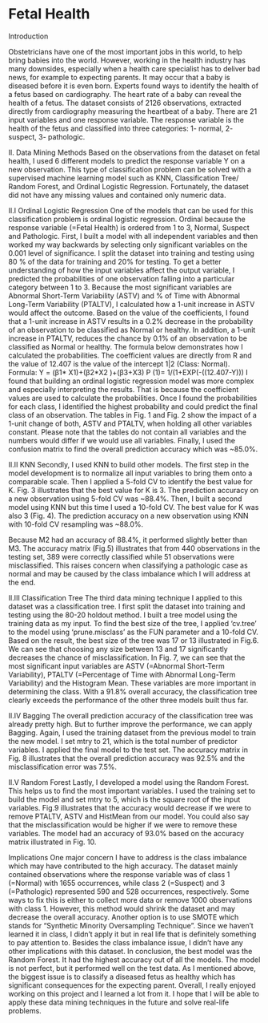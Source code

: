 # Fetal Health 

Introduction

Obstetricians have one of the most important jobs in this world, to help bring babies into the world. However, working in the health industry has many downsides, especially when a health care specialist has to deliver bad news, for example to expecting parents. It may occur that a baby is diseased before it is even born. Experts found ways to identify the health of a fetus based on cardiography. The heart rate of a baby can reveal the health of a fetus. The dataset consists of 2126 observations, extracted directly from cardiography measuring the heartbeat of a baby. There are 21 input variables and one response variable. The response variable is the health of the fetus and classified into three categories: 1- normal, 2- suspect, 3- pathologic. 

II.  Data Mining Methods
Based on the observations from the dataset on fetal health, I used 6 different models to predict the response variable Y on a new observation. This type of classification problem can be solved with a supervised machine learning model such as KNN, Classification Tree/ Random Forest, and Ordinal Logistic Regression. Fortunately, the dataset did not have any missing values and contained only numeric data.

II.I Ordinal Logistic Regression
One of the models that can be used for this classification problem is ordinal logistic regression. Ordinal because the response variable (=Fetal Health) is ordered from 1 to 3, Normal, Suspect and Pathologic. First, I built a model with all independent variables and then worked my way backwards by selecting only significant variables on the 0.001 level of significance. I split the dataset into training and testing using 80 % of the data for training and 20% for testing. To get a better understanding of how the input variables affect the output variable, I predicted the probabilities of one observation falling into a particular category between 1 to 3. Because the most significant variables are Abnormal Short-Term Variability (ASTV) and % of Time with Abnormal Long-Term Variability (PTALTV), I calculated how a 1-unit increase in ASTV would affect the outcome. Based on the value of the coefficients, I found that a 1-unit increase in ASTV results in a 0.2% decrease in the probability of an observation to be classified as Normal or healthy. In addition, a 1-unit increase in PTALTV, reduces the chance by 0.1% of an observation to be classified as Normal or healthy. The formula below demonstrates how I calculated the probabilities. The coefficient values are directly from R and the value of 12.407 is the value of the intercept 1|2 (Class: Normal).
Formula: Y = (β1* X1)+(β2*X2 )+(β3+X3) 
                P (1)=  1/(1+EXP(-((12.407-Y)))
I found that building an ordinal logistic regression model was more complex and especially interpreting the results. That is because the coefficient values are used to calculate the probabilities. Once I found the probabilities for each class, I identified the highest probability and could predict the final class of an observation. The tables in Fig. 1 and Fig. 2 show the impact of a 1-unit change of both, ASTV and PTALTV, when holding all other variables constant. Please note that the tables do not contain all variables and the numbers would differ if we would use all variables. Finally, I used the confusion matrix to find the overall prediction accuracy which was ~85.0%. 

II.II  KNN
Secondly, I used KNN to build other models. The first step in the model development is to normalize all input variables to bring them onto a comparable scale. Then I applied a 5-fold CV to identify the best value for K. Fig. 3 illustrates that the best value for K is 3. The prediction accuracy on a new observation using 5-fold CV was ~88.4%. Then, I built a second model using KNN but this time I used a 10-fold CV. The best value for K was also 3 (Fig. 4). The prediction accuracy on a new observation using KNN with 10-fold CV resampling was ~88.0%.

Because M2 had an accuracy of 88.4%, it performed slightly better than M3. The accuracy matrix (Fig.5) illustrates that from 440 observations in the testing set, 389 were correctly classified while 51 observations were misclassified. This raises concern when classifying a pathologic case as normal and may be caused by the class imbalance which I will address at the end.

II.III Classification Tree
The third data mining technique I applied to this dataset was a classification tree. I first split the dataset into training and testing using the 80-20 holdout method. I built a tree model using the training data as my input. To find the best size of the tree, I applied ‘cv.tree’ to the model using ‘prune.misclass’ as the FUN parameter and a 10-fold CV. 
Based on the result, the best size of the tree was 17 or 13 illustrated in Fig.6. We can see that choosing any size between 13 and 17 significantly decreases the chance of misclassification. In Fig. 7, we can see that the most significant input variables are ASTV (=Abnormal Short-Term Variability), PTALTV (=Percentage of Time with Abnormal Long-Term Variability) and the Histogram Mean. These variables are more important in determining the class. With a 91.8% overall accuracy, the classification tree clearly exceeds the performance of the other three models built thus far. 

II.IV Bagging
The overall prediction accuracy of the classification tree was already pretty high. But to further improve the performance, we can apply Bagging. Again, I used the training dataset from the previous model to train the new model. I set mtry to 21, which is the total number of predictor variables. I applied the final model to the test set. The accuracy matrix in Fig. 8 illustrates that the overall prediction accuracy was 92.5% and the misclassification error was 7.5%.


II.V Random Forest
Lastly, I developed a model using the Random Forest. This helps us to find the most important variables. I used the training set to build the model and set mtry to 5, which is the square root of the input variables. Fig.9 illustrates that the accuracy would decrease if we were to remove PTALTV, ASTV and HistMean from our model. You could also say that the misclassification would be higher if we were to remove these variables. The model had an accuracy of 93.0% based on the accuracy matrix illustrated in Fig. 10. 

Implications 
One major concern I have to address is the class imbalance which may have contributed to the high accuracy. The dataset mainly contained observations where the response variable was of class 1 (=Normal) with 1655 occurrences, while class 2 (=Suspect) and 3 (=Pathologic) represented 590 and 528 occurrences, respectively. Some ways to fix this is either to collect more data or remove 1000 observations with class 1. However, this method would shrink the dataset and may decrease the overall accuracy. Another option is to use SMOTE which stands for “Synthetic Minority Oversampling Technique”. Since we haven’t learned it in class, I didn’t apply it but in real life that is definitely something to pay attention to. Besides the class imbalance issue, I didn’t have any other implications with this dataset.
In conclusion, the best model was the Random Forest. It had the highest accuracy out of all the models. The model is not perfect, but it performed well on the test data. As I mentioned above, the biggest issue is to classify a diseased fetus as healthy which has significant consequences for the expecting parent. Overall, I really enjoyed working on this project and I learned a lot from it. I hope that I will be able to apply these data mining techniques in the future and solve real-life problems.

